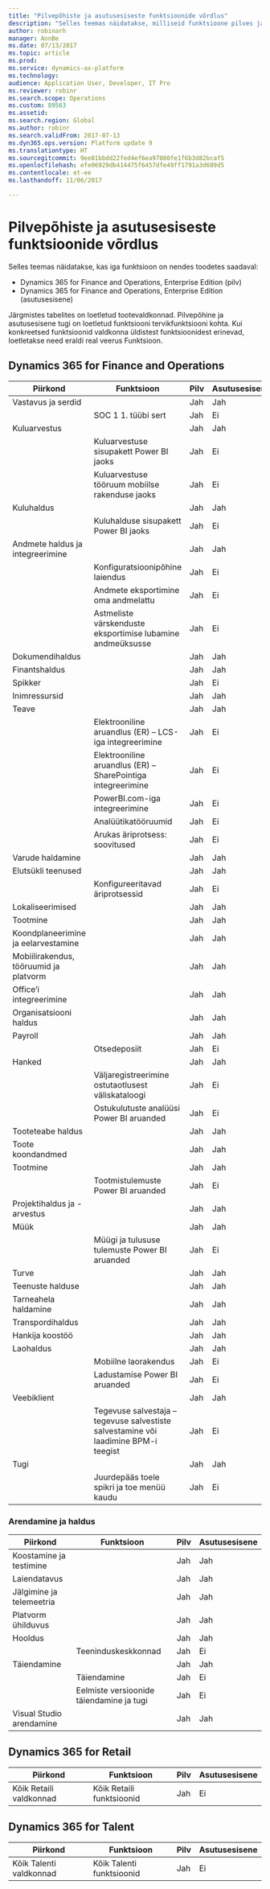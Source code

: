 ```yaml
---
title: "Pilvepõhiste ja asutusesiseste funktsioonide võrdlus"
description: "Selles teemas näidatakse, milliseid funktsioone pilves ja asutusesiseses versioonis toetatakse."
author: robinarh
manager: AnnBe
ms.date: 07/13/2017
ms.topic: article
ms.prod: 
ms.service: dynamics-ax-platform
ms.technology: 
audience: Application User, Developer, IT Pro
ms.reviewer: robinr
ms.search.scope: Operations
ms.custom: 89563
ms.assetid: 
ms.search.region: Global
ms.author: robinr
ms.search.validFrom: 2017-07-13
ms.dyn365.ops.version: Platform update 9
ms.translationtype: HT
ms.sourcegitcommit: 9ee81bbdd22fed4ef6ea97080fe1f6b3d82bcaf5
ms.openlocfilehash: efe06929db414475f6457dfe49ff1791a3d609d5
ms.contentlocale: et-ee
ms.lasthandoff: 11/06/2017

---
```


# <a name="cloud-and-on-premises-feature-comparison"></a>Pilvepõhiste ja asutusesiseste funktsioonide võrdlus

Selles teemas näidatakse, kas iga funktsioon on nendes toodetes saadaval:

+ Dynamics 365 for Finance and Operations, Enterprise Edition (pilv)
+ Dynamics 365 for Finance and Operations, Enterprise Edition (asutusesisene)

Järgmistes tabelites on loetletud tootevaldkonnad. Pilvepõhine ja asutusesisene tugi on loetletud funktsiooni tervikfunktsiooni kohta. Kui konkreetsed funktsioonid valdkonna üldistest funktsioonidest erinevad, loetletakse need eraldi real veerus Funktsioon.

## <a name="dynamics-365-for-finance-and-operations"></a>Dynamics 365 for Finance and Operations

| Piirkond | Funktsioon | Pilv | Asutusesisene|
|---|---|---|---|
| Vastavus ja serdid | | Jah | Jah |
| | SOC 1 1. tüübi sert| Jah | Ei |
| Kuluarvestus | | Jah | Jah |
| | Kuluarvestuse sisupakett Power BI jaoks| Jah | Ei |
| | Kuluarvestuse tööruum mobiilse rakenduse jaoks| Jah | Ei |
| Kuluhaldus| | Jah | Jah |
| | Kuluhalduse sisupakett Power BI jaoks | Jah | Ei |
| Andmete haldus ja integreerimine| | Jah | Jah |
| | Konfiguratsioonipõhine laiendus| Jah | Ei |
| | Andmete eksportimine oma andmelattu| Jah | Ei |
| | Astmeliste värskenduste eksportimise lubamine andmeüksusse | Jah | Ei |
| Dokumendihaldus| | Jah| Jah |
| Finantshaldus|  | Jah | Jah |
| Spikker| | Jah | Ei |
| Inimressursid | | Jah | Jah |
| Teave| | Jah | Jah |
| | Elektrooniline aruandlus (ER) – LCS-iga integreerimine | Jah | Ei|
| | Elektrooniline aruandlus (ER) – SharePointiga integreerimine | Jah | Ei|
| | PowerBI.com-iga integreerimine| Jah | Ei |
| | Analüütikatööruumid | Jah | Ei |
| | Arukas äriprotsess: soovitused| Jah | Ei |
| Varude haldamine| | Jah | Jah |
| Elutsükli teenused| | Jah | Jah |
| | Konfigureeritavad äriprotsessid | Jah | Ei |
| Lokaliseerimised| | Jah | Jah |
| Tootmine| | Jah | Jah |
| Koondplaneerimine ja eelarvestamine| | Jah | Jah |
| Mobiilirakendus, tööruumid ja platvorm  | | Jah | Jah |
| Office’i integreerimine| | Jah | Jah |
| Organisatsiooni haldus | | Jah | Jah |
| Payroll|  | Jah | Jah |
| | Otsedeposiit| Jah | Ei |
| Hanked| | Jah | Jah |
| | Väljaregistreerimine ostutaotlusest väliskataloogi| Jah | Ei |
| | Ostukulutuste analüüsi Power BI aruanded| Jah | Ei |
| Tooteteabe haldus | | Jah | Jah |
| Toote koondandmed| | Jah | Jah|
| Tootmine | | Jah | Jah |
| | Tootmistulemuste Power BI aruanded| Jah | Ei |
| Projektihaldus ja -arvestus|  | Jah | Jah |
| Müük| | Jah | Jah |
| | Müügi ja tulususe tulemuste Power BI aruanded| Jah | Ei |
| Turve | | Jah | Jah |
| Teenuste halduse| | Jah | Jah |
| Tarneahela haldamine| | Jah | Jah |
| Transpordihaldus| | Jah | Jah |
| Hankija koostöö| | Jah | Jah|
| Laohaldus| | Jah | Jah |
| | Mobiilne laorakendus| Jah | Ei |
| | Ladustamise Power BI aruanded| Jah | Ei |
| Veebiklient | | Jah | Jah |
| | Tegevuse salvestaja – tegevuse salvestiste salvestamine või laadimine BPM-i teegist| Jah | Ei |
| Tugi | | Jah | Jah |
| | Juurdepääs toele spikri ja toe menüü kaudu| Jah | Ei |

### <a name="development-and-administration"></a>Arendamine ja haldus

| Piirkond | Funktsioon | Pilv | Asutusesisene|
|---|---|---|---|
| Koostamine ja testimine | | Jah | Jah |
| Laiendatavus|  | Jah | Jah |
| Jälgimine ja telemeetria  || Jah | Jah |
| Platvorm ühilduvus  || Jah | Jah |
| Hooldus | | Jah | Jah |
| | Teeninduskeskkonnad | Jah | Ei |
| Täiendamine | | Jah | Jah |
| | Täiendamine | Jah | Ei |
| | Eelmiste versioonide täiendamine ja tugi | Jah | Ei |
| Visual Studio arendamine |  | Jah | Jah |


## <a name="dynamics-365-for-retail"></a>Dynamics 365 for Retail 

| Piirkond | Funktsioon | Pilv | Asutusesisene|
|---|---|---|---|
| Kõik Retaili valdkonnad | Kõik Retaili funktsioonid | Jah | Ei |

## <a name="dynamics-365-for-talent"></a>Dynamics 365 for Talent

| Piirkond | Funktsioon | Pilv | Asutusesisene|
|---|---|---|---|
| Kõik Talenti valdkonnad | Kõik Talenti funktsioonid | Jah | Ei |




